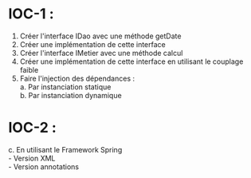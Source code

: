 # IOC-1 :
1. Créer l'interface IDao avec une méthode getDate
2. Créer une implémentation de cette interface 
3. Créer l'interface IMetier avec une méthode calcul
4. Créer une implémentation de cette interface en utilisant le couplage faible
5. Faire l'injection des dépendances :  
a. Par instanciation statique  
b. Par instanciation dynamique
# IOC-2 :
  c. En utilisant le Framework Spring  
    - Version XML  
    - Version annotations
